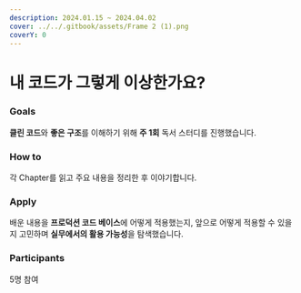 ```yaml
---
description: 2024.01.15 ~ 2024.04.02
cover: ../../.gitbook/assets/Frame 2 (1).png
coverY: 0
---
```


# 내 코드가 그렇게 이상한가요?

### Goals&#x20;

**클린 코드**와 **좋은 구조**를 이해하기 위해 **주 1회** 독서 스터디를 진행했습니다.



### How to

각 Chapter를 읽고 주요 내용을 정리한 후 이야기합니다.



### Apply

배운 내용을 **프로덕션 코드 베이스**에 어떻게 적용했는지, 앞으로 어떻게 적용할 수 있을지 고민하며 **실무에서의 활용 가능성**을 탐색했습니다.



### Participants

5명 참여
